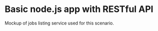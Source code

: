 Basic node.js app with RESTful API
==================================

Mockup of jobs listing service used for this scenario.


